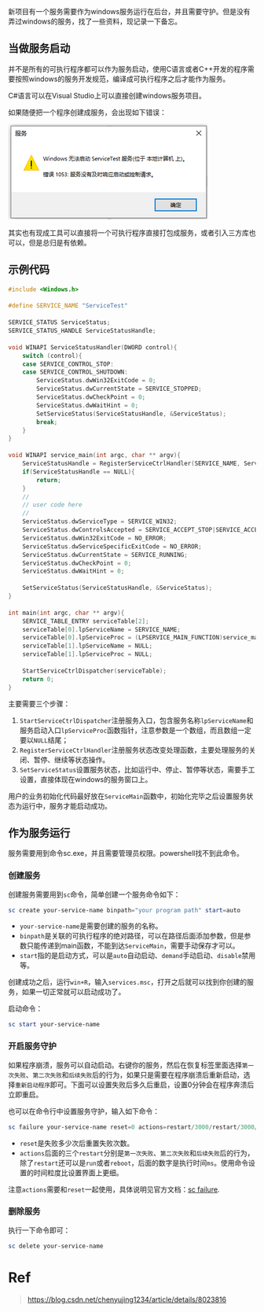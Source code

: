 新项目有一个服务需要作为windows服务运行在后台，并且需要守护。但是没有弄过windows的服务，找了一些资料，现记录一下备忘。

## 当做服务启动

并不是所有的可执行程序都可以作为服务启动，使用C语言或者C++开发的程序需要按照windows的服务开发规范，编译成可执行程序之后才能作为服务。  

C#语言可以在Visual Studio上可以直接创建windows服务项目。

如果随便把一个程序创建成服务，会出现如下错误：  

![](/assets/images/error1053.png)

其实也有现成工具可以直接将一个可执行程序直接打包成服务，或者引入三方库也可以，但是总归是有依赖。  

## 示例代码

```c++
#include <Windows.h>

#define SERVICE_NAME "ServiceTest"

SERVICE_STATUS ServiceStatus;
SERVICE_STATUS_HANDLE ServiceStatusHandle;

void WINAPI ServiceStatusHandler(DWORD control){
    switch (control){
    case SERVICE_CONTROL_STOP:
    case SERVICE_CONTROL_SHUTDOWN:
        ServiceStatus.dwWin32ExitCode = 0;
        ServiceStatus.dwCurrentState = SERVICE_STOPPED;
        ServiceStatus.dwCheckPoint = 0;
        ServiceStatus.dwWaitHint = 0;
        SetServiceStatus(ServiceStatusHandle, &ServiceStatus);
        break;
    }
}

void WINAPI service_main(int argc, char ** argv){
    ServiceStatusHandle = RegisterServiceCtrlHandler(SERVICE_NAME, ServiceStatusHandler);
    if(ServiceStatusHandle == NULL){
        return;
    }
    //
    // user code here
    //
    ServiceStatus.dwServiceType = SERVICE_WIN32;  
    ServiceStatus.dwControlsAccepted = SERVICE_ACCEPT_STOP|SERVICE_ACCEPT_SHUTDOWN|SERVICE_ACCEPT_PAUSE_CONTINUE;
    ServiceStatus.dwWin32ExitCode = NO_ERROR;
    ServiceStatus.dwServiceSpecificExitCode = NO_ERROR;
    ServiceStatus.dwCurrentState = SERVICE_RUNNING;
    ServiceStatus.dwCheckPoint = 0;
    ServiceStatus.dwWaitHint = 0;

    SetServiceStatus(ServiceStatusHandle, &ServiceStatus);
}

int main(int argc, char ** argv){
    SERVICE_TABLE_ENTRY serviceTable[2];
    serviceTable[0].lpServiceName = SERVICE_NAME;
    serviceTable[0].lpServiceProc = (LPSERVICE_MAIN_FUNCTION)service_main;
    serviceTable[1].lpServiceName = NULL;
    serviceTable[1].lpServiceProc = NULL;

    StartServiceCtrlDispatcher(serviceTable);
    return 0;
}
```

主要需要三个步骤：

1. `StartServiceCtrlDispatcher`注册服务入口，包含服务名称`lpServiceName`和服务启动入口`lpServiceProc`函数指针，注意参数是一个数组，而且数组一定要以`NULL`结尾；   
2. `RegisterServiceCtrlHandler`注册服务状态改变处理函数，主要处理服务的关闭、暂停、继续等状态操作。
3. `SetServiceStatus`设置服务状态，比如运行中、停止、暂停等状态，需要手工设置，直接体现在windows的服务窗口上。

用户的业务初始化代码最好放在`ServiceMain`函数中，初始化完毕之后设置服务状态为运行中，服务才能启动成功。  

## 作为服务运行

服务需要用到命令sc.exe，并且需要管理员权限。powershell找不到此命令。

### 创建服务

创建服务需要用到`sc`命令，简单创建一个服务命令如下：

```powershell
sc create your-service-name binpath="your program path" start=auto
```

- `your-service-name`是需要创建的服务的名称。
- `binpath`是关联的可执行程序的绝对路径，可以在路径后面添加参数，但是参数只能传递到main函数，不能到达`ServiceMain`，需要手动保存才可以。
- `start`指的是启动方式，可以是`auto`自动启动、`demand`手动启动、`disable`禁用等。

创建成功之后，运行`win+R`，输入`services.msc`，打开之后就可以找到你创建的服务，如果一切正常就可以启动成功了。  

启动命令：

```powershell
sc start your-service-name
```

### 开启服务守护

如果程序崩溃，服务可以自动启动。右键你的服务，然后在恢复标签里面选择`第一次失败`、`第二次失败`和`后续失败`后的行为，如果只是需要在程序崩溃后重新启动，选择`重新启动程序`即可。下面可以设置失败后多久后重启，设置0分钟会在程序奔溃后立即重启。  

也可以在命令行中设置服务守护，输入如下命令：

```powershell
sc failure your-service-name reset=0 actions=restart/3000/restart/3000/restart/3000
```

- `reset`是失败多少次后重置失败次数。 
- `actions`后面的三个`restart`分别是`第一次失败`、`第二次失败`和`后续失败`后的行为，除了`restart`还可以是`run`或者`reboot`，后面的数字是执行时间`ms`。使用命令设置的时间粒度比设置界面上更细。

注意`actions`需要和`reset`一起使用，具体说明见官方文档：[sc failure](https://docs.microsoft.com/en-us/previous-versions/windows/it-pro/windows-server-2012-r2-and-2012/cc742019(v=ws.11)).  

### 删除服务

执行一下命令即可：

```powershell
sc delete your-service-name
```

# Ref

> https://blog.csdn.net/chenyujing1234/article/details/8023816

